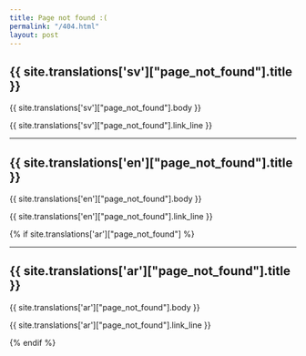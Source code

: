 ```yaml
---
title: Page not found :(
permalink: "/404.html"
layout: post
---
```


## {{ site.translations['sv']["page_not_found"].title }}

{{ site.translations['sv']["page_not_found"].body }}

{{ site.translations['sv']["page_not_found"].link_line }}

---

## {{ site.translations['en']["page_not_found"].title }}

{{ site.translations['en']["page_not_found"].body }}

{{ site.translations['en']["page_not_found"].link_line }}

{% if site.translations['ar']["page_not_found"] %}

---

## {{ site.translations['ar']["page_not_found"].title }}

{{ site.translations['ar']["page_not_found"].body }}

{{ site.translations['ar']["page_not_found"].link_line }}

{% endif %}
